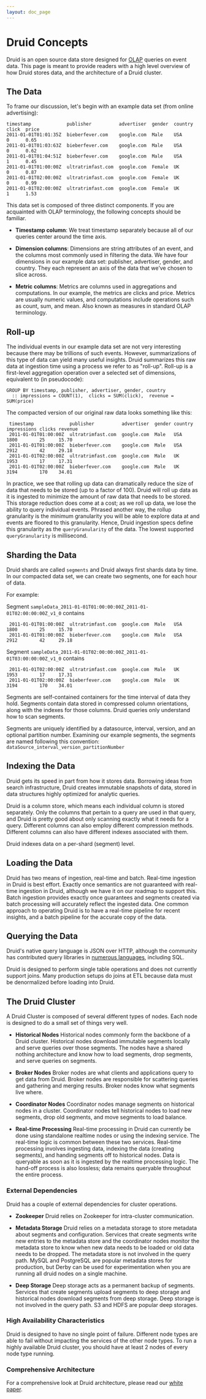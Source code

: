 ```yaml
---
layout: doc_page
---
```


# Druid Concepts

Druid is an open source data store designed for [OLAP](http://en.wikipedia.org/wiki/Online_analytical_processing) queries on event data.
This page is meant to provide readers with a high level overview of how Druid stores data, and the architecture of a Druid cluster.

## The Data

To frame our discussion, let's begin with an example data set (from online advertising):

    timestamp             publisher          advertiser  gender  country  click  price
    2011-01-01T01:01:35Z  bieberfever.com    google.com  Male    USA      0      0.65
    2011-01-01T01:03:63Z  bieberfever.com    google.com  Male    USA      0      0.62
    2011-01-01T01:04:51Z  bieberfever.com    google.com  Male    USA      1      0.45
    2011-01-01T01:00:00Z  ultratrimfast.com  google.com  Female  UK       0      0.87
    2011-01-01T02:00:00Z  ultratrimfast.com  google.com  Female  UK       0      0.99
    2011-01-01T02:00:00Z  ultratrimfast.com  google.com  Female  UK       1      1.53

This data set is composed of three distinct components. If you are acquainted with OLAP terminology, the following concepts should be familiar.

* **Timestamp column**: We treat timestamp separately because all of our queries
 center around the time axis.

* **Dimension columns**: Dimensions are string attributes of an event, and the columns most commonly used in filtering the data. 
We have four dimensions in our example data set: publisher, advertiser, gender, and country.
They each represent an axis of the data that we’ve chosen to slice across.

* **Metric columns**: Metrics are columns used in aggregations and computations. In our example, the metrics are clicks and price. 
Metrics are usually numeric values, and computations include operations such as count, sum, and mean. 
Also known as measures in standard OLAP terminology.

## Roll-up

The individual events in our example data set are not very interesting because there may be trillions of such events. 
However, summarizations of this type of data can yield many useful insights.
Druid summarizes this raw data at ingestion time using a process we refer to as "roll-up".
Roll-up is a first-level aggregation operation over a selected set of dimensions, equivalent to (in pseudocode):

    GROUP BY timestamp, publisher, advertiser, gender, country
      :: impressions = COUNT(1),  clicks = SUM(click),  revenue = SUM(price)

The compacted version of our original raw data looks something like this:

     timestamp             publisher          advertiser  gender country impressions clicks revenue
     2011-01-01T01:00:00Z  ultratrimfast.com  google.com  Male   USA     1800        25     15.70
     2011-01-01T01:00:00Z  bieberfever.com    google.com  Male   USA     2912        42     29.18
     2011-01-01T02:00:00Z  ultratrimfast.com  google.com  Male   UK      1953        17     17.31
     2011-01-01T02:00:00Z  bieberfever.com    google.com  Male   UK      3194        170    34.01

In practice, we see that rolling up data can dramatically reduce the size of data that needs to be stored (up to a factor of 100).
Druid will roll up data as it is ingested to minimize the amount of raw data that needs to be stored. 
This storage reduction does come at a cost; as we roll up data, we lose the ability to query individual events. Phrased another way,
the rollup granularity is the minimum granularity you will be able to explore data at and events are floored to this granularity. 
Hence, Druid ingestion specs define this granularity as the `queryGranularity` of the data. The lowest supported `queryGranularity` is millisecond.

## Sharding the Data

Druid shards are called `segments` and Druid always first shards data by time. In our compacted data set, we can create two segments, one for each hour of data.

For example:

Segment `sampleData_2011-01-01T01:00:00:00Z_2011-01-01T02:00:00:00Z_v1_0` contains

     2011-01-01T01:00:00Z  ultratrimfast.com  google.com  Male   USA     1800        25     15.70
     2011-01-01T01:00:00Z  bieberfever.com    google.com  Male   USA     2912        42     29.18


Segment `sampleData_2011-01-01T02:00:00:00Z_2011-01-01T03:00:00:00Z_v1_0` contains

     2011-01-01T02:00:00Z  ultratrimfast.com  google.com  Male   UK      1953        17     17.31
     2011-01-01T02:00:00Z  bieberfever.com    google.com  Male   UK      3194        170    34.01

Segments are self-contained containers for the time interval of data they hold. Segments
contain data stored in compressed column orientations, along with the indexes for those columns. Druid queries only understand how to
scan segments.

Segments are uniquely identified by a datasource, interval, version, and an optional partition number. 
Examining our example segments, the segments are named following this convention: `dataSource_interval_version_partitionNumber`


## Indexing the Data

Druid gets its speed in part from how it stores data. Borrowing ideas from search infrastructure,
Druid creates immutable snapshots of data, stored in data structures highly optimized for analytic queries.

Druid is a column store, which means each individual column is stored separately. Only the columns that pertain to a query are used
in that query, and Druid is pretty good about only scanning exactly what it needs for a query.
Different columns can also employ different compression methods. Different columns can also have different indexes associated with them.

Druid indexes data on a per-shard (segment) level.

## Loading the Data

Druid has two means of ingestion, real-time and batch. Real-time ingestion in Druid is best effort. Exactly once semantics are not guaranteed with real-time ingestion in Druid, although we have it on our roadmap to support this.
Batch ingestion provides exactly once guarantees and segments created via batch processing will accurately reflect the ingested data.
One common approach to operating Druid is to have a real-time pipeline for recent insights, and a batch pipeline for the accurate copy of the data.

## Querying the Data

Druid's native query language is JSON over HTTP, although the community has contributed query libraries in [numerous languages](../development/libraries.html), including SQL.

Druid is designed to perform single table operations and does not currently support joins.
Many production setups do joins at ETL because data must be denormalized before loading into Druid.

## The Druid Cluster

A Druid Cluster is composed of several different types of nodes. Each node is designed to do a small set of things very well.

* **Historical Nodes** Historical nodes commonly form the backbone of a Druid cluster. Historical nodes download immutable segments locally and serve queries over those segments.
The nodes have a shared nothing architecture and know how to load segments, drop segments, and serve queries on segments.

* **Broker Nodes** Broker nodes are what clients and applications query to get data from Druid. Broker nodes are responsible for scattering queries and gathering and merging results.
Broker nodes know what segments live where.

* **Coordinator Nodes** Coordinator nodes manage segments on historical nodes in a cluster. Coordinator nodes tell historical nodes to load new segments, drop old segments, and move segments to load balance.

* **Real-time Processing** Real-time processing in Druid can currently be done using standalone realtime nodes or using the indexing service. The real-time logic is common between these two services.
Real-time processing involves ingesting data, indexing the data (creating segments), and handing segments off to historical nodes. Data is queryable as soon as it is
 ingested by the realtime processing logic. The hand-off process is also lossless; data remains queryable throughout the entire process.

### External Dependencies

Druid has a couple of external dependencies for cluster operations.

* **Zookeeper** Druid relies on Zookeeper for intra-cluster communication.

* **Metadata Storage** Druid relies on a metadata storage to store metadata about segments and configuration. Services that create segments write new entries to the metadata store
  and the coordinator nodes monitor the metadata store to know when new data needs to be loaded or old data needs to be dropped. The metadata store is not
  involved in the query path. MySQL and PostgreSQL are popular metadata stores for production, but Derby can be used for experimentation when you are running all druid nodes on a single machine.

* **Deep Storage** Deep storage acts as a permanent backup of segments. Services that create segments upload segments to deep storage and historical nodes download
segments from deep storage. Deep storage is not involved in the query path. S3 and HDFS are popular deep storages.

### High Availability Characteristics

Druid is designed to have no single point of failure. Different node types are able to fail without impacting the services of the other node types. To run a highly available Druid cluster, you should have at least 2 nodes of every node type running.

### Comprehensive Architecture

For a comprehensive look at Druid architecture, please read our [white paper](http://static.druid.io/docs/druid.pdf).

